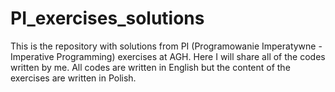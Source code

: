 # PI_exercises_solutions
This is the repository with solutions from PI (Programowanie Imperatywne - Imperative Programming) exercises at AGH. Here I will share all of the codes written by me. All codes are written in English but the content of the exercises are written in Polish.
